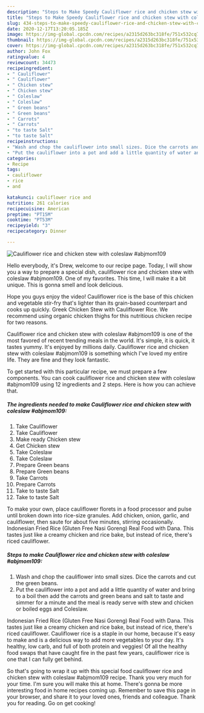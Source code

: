 ```yaml
---
description: "Steps to Make Speedy Cauliflower rice and chicken stew with coleslaw #abjmom109"
title: "Steps to Make Speedy Cauliflower rice and chicken stew with coleslaw #abjmom109"
slug: 434-steps-to-make-speedy-cauliflower-rice-and-chicken-stew-with-coleslaw-abjmom109
date: 2020-12-17T13:20:05.185Z
image: https://img-global.cpcdn.com/recipes/a2315d263bc318fe/751x532cq70/cauliflower-rice-and-chicken-stew-with-coleslaw-abjmom109-recipe-main-photo.jpg
thumbnail: https://img-global.cpcdn.com/recipes/a2315d263bc318fe/751x532cq70/cauliflower-rice-and-chicken-stew-with-coleslaw-abjmom109-recipe-main-photo.jpg
cover: https://img-global.cpcdn.com/recipes/a2315d263bc318fe/751x532cq70/cauliflower-rice-and-chicken-stew-with-coleslaw-abjmom109-recipe-main-photo.jpg
author: John Fox
ratingvalue: 4
reviewcount: 34473
recipeingredient:
- " Cauliflower"
- " Cauliflower"
- " Chicken stew"
- " Chicken stew"
- " Coleslaw"
- " Coleslaw"
- " Green beans"
- " Green beans"
- " Carrots"
- " Carrots"
- "to taste Salt"
- "to taste Salt"
recipeinstructions:
- "Wash and chop the cauliflower into small sizes. Dice the carrots and cut the green beans."
- "Put the cauliflower into a pot and add a little quantity of water and bring to a boil then add the carrots and green beans and salt to taste and simmer for a minute and the meal is ready serve with stew and chicken or boiled eggs and Coleslaw."
categories:
- Recipe
tags:
- cauliflower
- rice
- and

katakunci: cauliflower rice and 
nutrition: 261 calories
recipecuisine: American
preptime: "PT15M"
cooktime: "PT53M"
recipeyield: "3"
recipecategory: Dinner

---
```



![Cauliflower rice and chicken stew with coleslaw #abjmom109](https://img-global.cpcdn.com/recipes/a2315d263bc318fe/751x532cq70/cauliflower-rice-and-chicken-stew-with-coleslaw-abjmom109-recipe-main-photo.jpg)

Hello everybody, it's Drew, welcome to our recipe page. Today, I will show you a way to prepare a special dish, cauliflower rice and chicken stew with coleslaw #abjmom109. One of my favorites. This time, I will make it a bit unique. This is gonna smell and look delicious.

Hope you guys enjoy the video! Cauliflower rice is the base of this chicken and vegetable stir-fry that&#39;s lighter than its grain-based counterpart and cooks up quickly. Greek Chicken Stew with Cauliflower Rice. We recommend using organic chicken thighs for this nutritious chicken recipe for two reasons.

Cauliflower rice and chicken stew with coleslaw #abjmom109 is one of the most favored of recent trending meals in the world. It's simple, it is quick, it tastes yummy. It's enjoyed by millions daily. Cauliflower rice and chicken stew with coleslaw #abjmom109 is something which I've loved my entire life. They are fine and they look fantastic.


To get started with this particular recipe, we must prepare a few components. You can cook cauliflower rice and chicken stew with coleslaw #abjmom109 using 12 ingredients and 2 steps. Here is how you can achieve that.

<!--inarticleads1-->

##### The ingredients needed to make Cauliflower rice and chicken stew with coleslaw #abjmom109:

1. Take  Cauliflower
1. Take  Cauliflower
1. Make ready  Chicken stew
1. Get  Chicken stew
1. Take  Coleslaw
1. Take  Coleslaw
1. Prepare  Green beans
1. Prepare  Green beans
1. Take  Carrots
1. Prepare  Carrots
1. Take to taste Salt
1. Take to taste Salt


To make your own, place cauliflower florets in a food processor and pulse until broken down into rice-size granules. Add chicken, onion, garlic, and cauliflower, then saute for about five minutes, stirring occasionally. Indonesian Fried Rice (Gluten Free Nasi Goreng) Real Food with Dana. This tastes just like a creamy chicken and rice bake, but instead of rice, there&#39;s riced cauliflower. 

<!--inarticleads2-->

##### Steps to make Cauliflower rice and chicken stew with coleslaw #abjmom109:

1. Wash and chop the cauliflower into small sizes. Dice the carrots and cut the green beans.
1. Put the cauliflower into a pot and add a little quantity of water and bring to a boil then add the carrots and green beans and salt to taste and simmer for a minute and the meal is ready serve with stew and chicken or boiled eggs and Coleslaw.


Indonesian Fried Rice (Gluten Free Nasi Goreng) Real Food with Dana. This tastes just like a creamy chicken and rice bake, but instead of rice, there&#39;s riced cauliflower. Cauliflower rice is a staple in our home, because it&#39;s easy to make and is a delicious way to add more vegetables to your day. It&#39;s healthy, low carb, and full of both protein and veggies! Of all the healthy food swaps that have caught fire in the past few years, cauliflower rice is one that I can fully get behind. 

So that's going to wrap it up with this special food cauliflower rice and chicken stew with coleslaw #abjmom109 recipe. Thank you very much for your time. I'm sure you will make this at home. There's gonna be more interesting food in home recipes coming up. Remember to save this page in your browser, and share it to your loved ones, friends and colleague. Thank you for reading. Go on get cooking!
